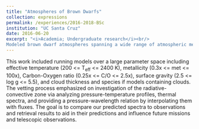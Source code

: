 ```yaml
---
title: "Atmospheres of Brown Dwarfs"
collection: expressions
permalink: /experiences/2016-2018-BSc
institution: "UC Santa Cruz"
date: 2016-06-20
excerpt: "<i>Academia; Undergraduate research</i><br/>
Modeled brown dwarf atmospheres spanning a wide range of atmospheric metallicity, C/O ratios, and cloud properties, encompassing atmospheres of effective temperatures and gravities. Analyzed the expected temperature-pressure profiles and emergent spectra from an atmosphere in radiative-convective equilibrium."
---
```


This work included running models over a large parameter space including effective temperature (200 <= T<sub>eff</sub> <= 2400 K), metallicity (0.3x <= met <= 100x), Carbon-Oxygen ratio (0.25x <= C/O <= 2.5x), surface gravity (2.5 <= log g <= 5.5), and cloud thickness and species if models containing clouds. The vetting process emphasized on investigation of the radiative-convective zone via analyzing pressure-temperature profiles, thermal spectra, and providing a pressure-wavelength relation by interpolating them with fluxes. The goal is to compare our predicted spectra to observations and retrieval results to aid in their predictions and influence future missions and telescopic observations. 